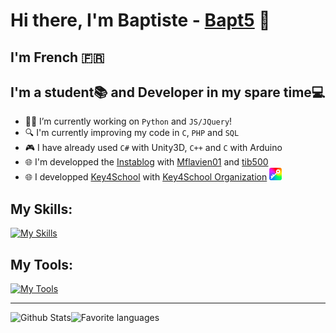 # Hi there, I'm Baptiste - [Bapt5](https://github.com/Bapt5) 👋
## I'm French 🇫🇷

## I'm a student📚 and Developer in my spare time💻
- 👨‍💻 I’m currently working on `Python` and `JS/JQuery`!
- 🔍 I'm currently improving my code in `C`, `PHP` and `SQL`
- 🎮 I have already used `C#` with Unity3D, `C++` and `C` with Arduino
- 🌐 I'm developped the [Instablog](http://les-codeurs-lbp.bourseguin.fr/instablog) with [Mflavien01](https://github.com/Mflavien01) and [tib500](https://github.com/tib500)
- 🌐 I developped [Key4School](https://key4school.com/) with [Key4School Organization](https://github.com/Key4School) <img  alt="key4school" height="20px" src="https://github.com/Key4School/Key4School/blob/main/static/image/logo/favicon.png" />

## My Skills:
  [![My Skills](https://skillicons.dev/icons?i=arduino,bash,c,cs,css,flask,html,js,mongodb,mysql,ocaml,php,postgres,py,raspberrypi,regex,selenium,unity&theme=dark)]()

## My Tools:
  [![My Tools](https://skillicons.dev/icons?i=atom,github,heroku,netlify,stackoverflow,vscode&theme=dark)]()

---

<a href="https://github.com/Bapt5"><img align="left" alt="Github Stats" src="https://github-readme-stats.vercel.app/api?username=Bapt5&layout=compact&custom_title=Bapt5%27s%20GitHub%20Stats&show_icons=true&title_color=f0f&icon_color=ff0&text_color=9f9f9f&bg_color=0d1117" /></a>
<a href="https://github.com/Bapt5?tab=repositories"><img align="left" alt="Favorite languages" src="https://github-readme-stats.vercel.app/api/top-langs/?username=Bapt5&layout=compact&show_icons=true&title_color=fff&text_color=9f9f9f&bg_color=0d1117&&langs_count=10&hide=Smalltalk,Processing,Assembly,ShaderLab"  /></a>

